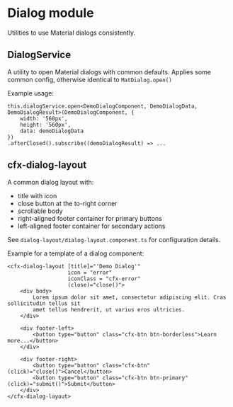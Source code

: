# Dialog module

Utilities to use Material dialogs consistently.

## DialogService

A utility to open Material dialogs with common defaults.
Applies some common config, otherwise identical to `MatDialog.open()`

Example usage:

    this.dialogService.open<DemoDialogComponent, DemoDialogData, DemoDialogResult>(DemoDialogComponent, {
        width: '560px',
        height: '560px',
        data: demoDialogData
    })
    .afterClosed().subscribe((demoDialogResult) => ...

## cfx-dialog-layout

A common dialog layout with:
- title with icon
- close button at the to-right corner
- scrollable body
- right-aligned footer container for primary buttons
- left-aligned footer container for secondary actions

See `dialog-layout/dialog-layout.component.ts` for configuration details.

Example for a template of a dialog component:

    <cfx-dialog-layout [title]="'Demo Dialog'"
                       icon = "error"
                       iconClass = "cfx-error"
                       (close)="close()">
        <div body>
            Lorem ipsum dolor sit amet, consectetur adipiscing elit. Cras sollicitudin tellus sit
            amet tellus hendrerit, ut varius eros ultricies.
        </div>

        <div footer-left>
            <button type="button" class="cfx-btn btn-borderless">Learn more...</button>
        </div>

        <div footer-right>
            <button type="button" class="cfx-btn" (click)="close()">Cancel</button>
            <button type="button" class="cfx-btn btn-primary" (click)="submit()">Submit</button>
        </div>
    </cfx-dialog-layout>
